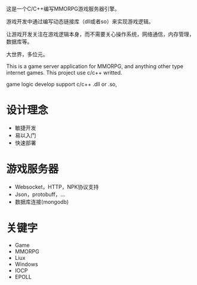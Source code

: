 
这是一个C/C++编写MMORPG游戏服务器引擎。

游戏开发中通过编写动态链接库（dll或者so）来实现游戏逻辑。

让游戏开发关注在游戏逻辑本身，而不需要关心操作系统，网络通信，内存管理，数据库等。

大世界，多位元。

This is a game server application for MMORPG,
and anything other type internet games.
This project use c/c++ writted.

game logic develop support c/c++ .dll or .so,

# 设计理念
   - 敏捷开发
   - 易以入门
   - 快速部署

# 游戏服务器
  - Websocket，HTTP，NPK协议支持
  - Json，protobuff，...
  - 数据库连接(mongodb)
  
# 关键字
  - Game  
  - MMORPG
  - Liux
  - Windows
  - IOCP
  - EPOLL


